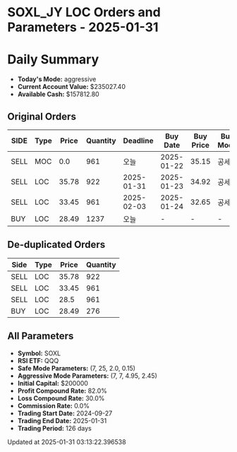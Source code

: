 # SOXL_JY LOC Orders and Parameters - 2025-01-31

# Daily Summary

- **Today's Mode:** aggressive
- **Current Account Value:** $235027.40
- **Available Cash:** $157812.80

## Original Orders

| SIDE | Type | Price | Quantity | Deadline | Buy Date | Buy Price | Buy Mode |
|------|------|-------|----------|----------|----------|-----------|----------|
| SELL | MOC | 0.0 | 961 | 오늘 | 2025-01-22 | 35.15 | 공세 |
| SELL | LOC | 35.78 | 922 | 2025-01-31 | 2025-01-23 | 34.92 | 공세 |
| SELL | LOC | 33.45 | 961 | 2025-02-03 | 2025-01-24 | 32.65 | 공세 |
| BUY | LOC | 28.49 | 1237 | 오늘 | - | - | - |

## De-duplicated Orders

| Side | Type | Price | Quantity |
|------|------|-------|----------|
| SELL | LOC | 35.78 | 922 |
| SELL | LOC | 33.45 | 961 |
| SELL | LOC | 28.5 | 961 |
| BUY | LOC | 28.49 | 276 |

## All Parameters

- **Symbol:** SOXL
- **RSI ETF:** QQQ
- **Safe Mode Parameters:** (7, 25, 2.0, 0.15)
- **Aggressive Mode Parameters:** (7, 7, 4.95, 2.45)
- **Initial Capital:** $200000
- **Profit Compound Rate:** 82.0%
- **Loss Compound Rate:** 30.0%
- **Commission Rate:** 0.0%
- **Trading Start Date:** 2024-09-27
- **Trading End Date:** 2025-01-31
- **Trading Period:** 126 days

Updated at 2025-01-31 03:13:22.396538
